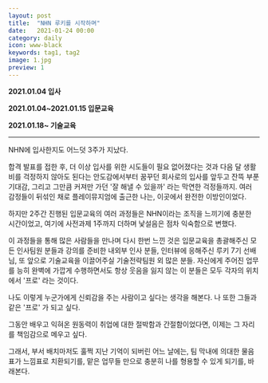 ```yaml
---
layout: post
title:  "NHN 루키를 시작하며"
date:   2021-01-24 00:00
category: daily
icon: www-black
keywords: tag1, tag2
image: 1.jpg
preview: 1
---
```


**2021.01.04 입사**

**2021.01.04~2021.01.15 입문교육**

**2021.01.18~ 기술교육**

---

NHN에 입사한지도 어느덧 3주가 지났다.



합격 발표를 접한 후,
 더 이상 입사를 위한 시도들이 필요 없어졌다는 것과 다음 달 생활비를 걱정하지 않아도 된다는 안도감에서부터 꿈꾸던 회사로의 입사를 앞두고 잔뜩 부푼 기대감, 그리고 그만큼 커져만 가던 '잘 해낼 수 있을까' 라는 막연한 걱정들까지. 여러 감정들이 뒤섞인 채로 플레이뮤지엄에 출근한 나는, 이곳에서 완전한 이방인이었다.



하지만 2주간 진행된 입문교육의 여러 과정들은 NHN이라는 조직을 느끼기에 충분한 시간이었고, 여기에 사전과제 1주까지 더하며 낯설음은 점차 익숙함으로 변했다.



이 과정들을 통해 많은 사람들을 만나며 다시 한번 느낀 것은 입문교육을 총괄해주신 모든 인사팀원 분들과 강의를 준비한 내외부 인사 분들, 인터뷰에 응해주신 루키 7기 선배님, 또 앞으로 기술교육을 이끌어주실 기술전략팀원 외 많은 분들. 자신에게 주어진 업무를 능히 완벽에 가깝게 수행하면서도 항상 웃음을 잃지 않는 이 분들은 모두 각자의 위치에서 '프로' 라는 것이다.



나도 이렇게 누군가에게 신뢰감을 주는 사람이고 싶다는 생각을 해본다.
나 또한 그들과 같은 '프로' 가 되고 싶다.

그동안 배우고 익혀온 원동력이 취업에 대한 절박함과 간절함이었다면, 이제는 그 자리를 책임감으로 메우고 싶다.

그래서, 부서 배치마저도 훌쩍 지난 기억이 되버린 어느 날에는, 팀 막내에 의대한 물음표가 느낌표로 치환되기를, 맡은 업무들 만으로 충분히 나를 형용할 수 있게 되기를, 바래본다.


